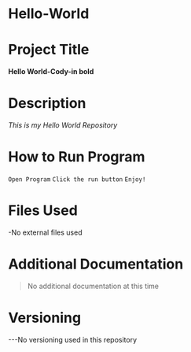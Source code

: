 # Hello-World
# Project Title
**Hello World-Cody-in bold**
# Description
*This is my Hello World Repository*
# How to Run Program
`Open Program`
`Click the run button`
`Enjoy!`
# Files Used
-No external files used
# Additional Documentation
> No additional documentation at this time
# Versioning
---No versioning used in this repository
